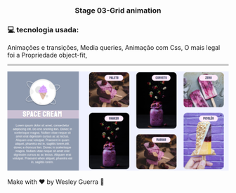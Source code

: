 <h3 align="center">
 Stage 03-Grid animation
</h3>


### :computer: tecnologia usada:
 Animações e transições,
 Media queries,
 Animação com Css,
 O mais legal foi a Propriedade object-fit,


---


<p align="center">
   <img src="img.png" >
</p>

Make with ♥ by Wesley Guerra :wave: